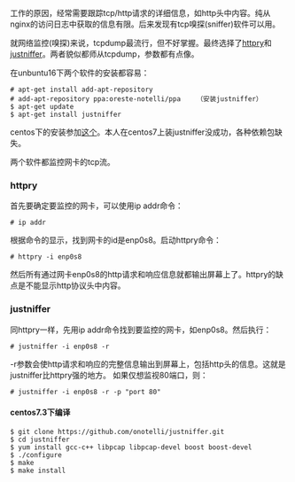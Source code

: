 工作的原因，经常需要跟踪tcp/http请求的详细信息，如http头中内容。纯从nginx的访问日志中获取的信息有限。后来发现有tcp嗅探(sniffer)软件可以用。

就网络监控(嗅探)来说，tcpdump最流行，但不好掌握。最终选择了[httpry](https://github.com/jbittel/httpry)和[justniffer](http://justniffer.sourceforge.net/)。两者貌似都师从tcpdump，参数都有点像。

在unbuntu16下两个软件的安装都容易：
```
# apt-get install add-apt-repository
# add-apt-repository ppa:oreste-notelli/ppa    （安装justniffer）
$ apt-get update
$ apt-get install justniffer
```
centos下的安装参加[这个](http://justniffer.sourceforge.net/#!/install)。本人在centos7上装justniffer没成功，各种依赖包缺失。

两个软件都监控网卡的tcp流。

### httpry
首先要确定要监控的网卡，可以使用ip addr命令：
```
# ip addr
```
根据命令的显示，找到网卡的id是enp0s8。启动httpry命令：
```
# httpry -i enp0s8
```
然后所有通过网卡enp0s8的http请求和响应信息就都输出屏幕上了。httpry的缺点是不能显示http协议头中内容。

### justniffer
同httpry一样，先用ip addr命令找到要监控的网卡，如enp0s8。然后执行：
```
# justniffer -i enp0s8 -r
```
-r参数会使http请求和响应的完整信息输出到屏幕上，包括http头的信息。这就是justniffer比httpry强的地方。
如果仅想监视80端口，则：
```
# justniffer -i enp0s8 -r -p "port 80"
```

#### centos7.3下编译
```
$ git clone https://github.com/onotelli/justniffer.git
$ cd justniffer
$ yum install gcc-c++ libpcap libpcap-devel boost boost-devel
$ ./configure
$ make
$ make install
```
